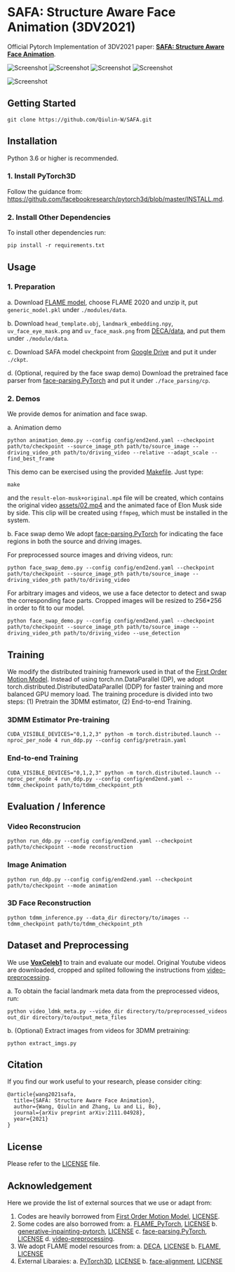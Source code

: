 # SAFA: Structure Aware Face Animation (3DV2021)
Official Pytorch Implementation of 3DV2021 paper: [**SAFA: Structure Aware Face Animation**](https://arxiv.org/abs/2111.04928).

![Screenshot](assets/video_rec1.gif)
![Screenshot](assets/video_rec2.gif)
![Screenshot](assets/source_images.png)
![Screenshot](assets/motion_trans.gif)

![Screenshot](assets/overview.png)

## Getting Started
```
git clone https://github.com/Qiulin-W/SAFA.git
```

## Installation
Python 3.6 or higher is recommended. 

### 1. Install PyTorch3D 
Follow the guidance from: https://github.com/facebookresearch/pytorch3d/blob/master/INSTALL.md.

### 2. Install Other Dependencies
To install other dependencies run:
```
pip install -r requirements.txt
```

## Usage

### 1. Preparation
a. Download [FLAME model](https://flame.is.tue.mpg.de/), choose FLAME 2020 and unzip it, put `generic_model.pkl` under `./modules/data`.

b. Download `head_template.obj`, `landmark_embedding.npy`, `uv_face_eye_mask.png` and `uv_face_mask.png` from [DECA/data](https://github.com/YadiraF/DECA/tree/master/data), and put them under `./module/data`.

c. Download SAFA model checkpoint from [Google Drive](https://drive.google.com/drive/folders/1sXzcAf9mIK08WISz9tjYBocaoTSA3ts_?usp=sharing) and put it under `./ckpt`.

d. (Optional, required by the face swap demo) Download the pretrained face parser from [face-parsing.PyTorch](https://github.com/zllrunning/face-parsing.PyTorch) and put it under `./face_parsing/cp`.

### 2. Demos
We provide demos for animation and face swap.

a. Animation demo
```
python animation_demo.py --config config/end2end.yaml --checkpoint path/to/checkpoint --source_image_pth path/to/source_image --driving_video_pth path/to/driving_video --relative --adapt_scale --find_best_frame
```
This demo can be exercised using the provided [Makefile](Makefile). Just type:
```
make
```
and the `result-elon-musk+original.mp4` file will be created, which contains the original video [assets/02.mp4](assets/02.mp4) and the animated face of Elon Musk side by side. This clip will be created using `ffmpeg`, which must be installed in the system.

b. Face swap demo
We adopt [face-parsing.PyTorch](https://github.com/zllrunning/face-parsing.PyTorch) for indicating the face regions in both the source and driving images.

For preprocessed source images and driving videos, run:
```
python face_swap_demo.py --config config/end2end.yaml --checkpoint path/to/checkpoint --source_image_pth path/to/source_image --driving_video_pth path/to/driving_video
```
For arbitrary images and videos, we use a face detector to detect and swap the corresponding face parts. Cropped images will be resized to 256*256 in order to fit to our model.
```
python face_swap_demo.py --config config/end2end.yaml --checkpoint path/to/checkpoint --source_image_pth path/to/source_image --driving_video_pth path/to/driving_video --use_detection
```

## Training
We modify the distributed traininig framework used in that of the [First Order Motion Model](https://github.com/AliaksandrSiarohin/first-order-model). Instead of using torch.nn.DataParallel (DP), we adopt torch.distributed.DistributedDataParallel (DDP) for faster training and more balanced GPU memory load. The training procedure is divided into two steps: (1) Pretrain the 3DMM estimator, (2) End-to-end Training.

### 3DMM Estimator Pre-training
```
CUDA_VISIBLE_DEVICES="0,1,2,3" python -m torch.distributed.launch --nproc_per_node 4 run_ddp.py --config config/pretrain.yaml
```

### End-to-end Training
```
CUDA_VISIBLE_DEVICES="0,1,2,3" python -m torch.distributed.launch --nproc_per_node 4 run_ddp.py --config config/end2end.yaml --tdmm_checkpoint path/to/tdmm_checkpoint_pth
```

## Evaluation / Inference

### Video Reconstrucion
```
python run_ddp.py --config config/end2end.yaml --checkpoint path/to/checkpoint --mode reconstruction
``` 
### Image Animation
```
python run_ddp.py --config config/end2end.yaml --checkpoint path/to/checkpoint --mode animation
``` 
### 3D Face Reconstruction
```
python tdmm_inference.py --data_dir directory/to/images --tdmm_checkpoint path/to/tdmm_checkpoint_pth
```

## Dataset and Preprocessing
We use [**VoxCeleb1**](https://www.robots.ox.ac.uk/~vgg/data/voxceleb/vox1.html) to train and evaluate our model. Original Youtube videos are downloaded, cropped and splited following the instructions from [video-preprocessing](https://github.com/AliaksandrSiarohin/video-preprocessing). 

a. To obtain the facial landmark meta data from the preprocessed videos, run:
```
python video_ldmk_meta.py --video_dir directory/to/preprocessed_videos out_dir directory/to/output_meta_files
```

b. (Optional) Extract images from videos for 3DMM pretraining:
```
python extract_imgs.py
```

## Citation
If you find our work useful to your research, please consider citing:
```
@article{wang2021safa,
  title={SAFA: Structure Aware Face Animation},
  author={Wang, Qiulin and Zhang, Lu and Li, Bo},
  journal={arXiv preprint arXiv:2111.04928},
  year={2021}
}
```

## License
Please refer to the [LICENSE](LICENSE.md) file.


## Acknowledgement
Here we provide the list of external sources that we use or adapt from:
1. Codes are heavily borrowed from [First Order Motion Model](https://github.com/AliaksandrSiarohin/first-order-model), [LICENSE](https://github.com/AliaksandrSiarohin/first-order-model/blob/master/LICENSE.md). 
2. Some codes are also borrowed from:
a. [FLAME_PyTorch](https://github.com/soubhiksanyal/FLAME_PyTorch), [LICENSE](https://github.com/soubhiksanyal/FLAME_PyTorch/blob/master/LICENSE)
b. [generative-inpainting-pytorch](https://github.com/daa233/generative-inpainting-pytorch), [LICENSE](https://github.com/daa233/generative-inpainting-pytorch/blob/master/LICENSE)
c. [face-parsing.PyTorch](https://github.com/zllrunning/face-parsing.PyTorch), [LICENSE](https://github.com/zllrunning/face-parsing.PyTorch/blob/master/LICENSE)
d. [video-preprocessing](https://github.com/AliaksandrSiarohin/video-preprocessing).
3. We adopt FLAME model resources from:
a. [DECA](https://github.com/YadiraF/DECA), [LICENSE](https://github.com/YadiraF/DECA/blob/master/LICENSE)
b. [FLAME](https://flame.is.tue.mpg.de), [LICENSE](https://flame.is.tue.mpg.de/modellicense.html)
4. External Libaraies:
a. [PyTorch3D](https://github.com/facebookresearch/pytorch3d), [LICENSE](https://github.com/facebookresearch/pytorch3d/blob/main/LICENSE)
b. [face-alignment](https://github.com/1adrianb/face-alignment), [LICENSE](https://github.com/1adrianb/face-alignment/blob/master/LICENSE)